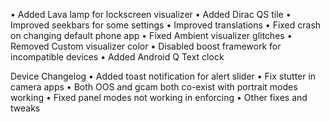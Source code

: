 • Added Lava lamp for lockscreen visualizer
• Added Dirac QS tile
• Improved seekbars for some settings
• Improved translations
• Fixed crash on changing default phone app
• Fixed Ambient visualizer glitches
• Removed Custom visualizer color
• Disabled boost framework for incompatible devices
• Added Android Q Text clock

Device Changelog
• Added toast notification for alert slider
• Fix stutter in camera apps
• Both OOS and gcam both co-exist with portrait modes working
• Fixed panel modes not working in enforcing
• Other fixes and tweaks